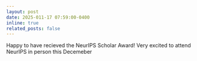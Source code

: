 ```yaml
---
layout: post
date: 2025-011-17 07:59:00-0400
inline: true
related_posts: false
---
```


Happy to have recieved the NeurIPS Scholar Award! Very excited to attend NeurIPS in person this Decemeber